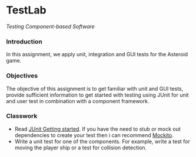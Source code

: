 # TestLab

_Testing Component-based Software_

### Introduction

In this assignment, we apply unit, integration and GUI tests for the Asteroid game.

### Objectives

The objective of this assignment is to get familiar with unit and GUI tests, provide sufficient information to get
started with testing using JUnit for unit and user test in combination with a component framework.

### Classwork

- Read [JUnit Getting started](https://github.com/junit-team/junit4/wiki/Getting-started). If you have the need to stub
  or mock out dependencies to create your test then i can recommend [Mockito](https://github.com/mockito/mockito).
- Write a unit test for one of the components. For example, write a test for moving the player ship or a test for
  collision detection.
